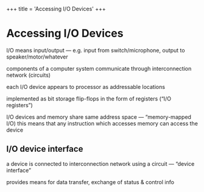 +++
title = 'Accessing I/O Devices'
+++
# Accessing I/O Devices
I/O means input/output — e.g. input from switch/microphone, output to speaker/motor/whatever

components of a computer system communicate through interconnection network (circuits)

each I/O device appears to processor as addressable locations

implemented as bit storage flip-flops in the form of registers (“I/O registers”)

I/O devices and memory share same address space — “memory-mapped I/O)
this means that any instruction which accesses memory can access the device

## I/O device interface

a device is connected to interconnection network using a circuit — “device interface”

provides means for data transfer, exchange of status & control info

